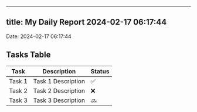 
---
title: My Daily Report 2024-02-17 06:17:44
---

Date: 2024-02-17 06:17:44

## Tasks Table

| Task | Description | Status |
|------|-------------|--------|
| Task 1 | Task 1 Description | ✅ |
| Task 2 | Task 2 Description | ❌ |
| Task 3 | Task 3 Description | 🔜 |
